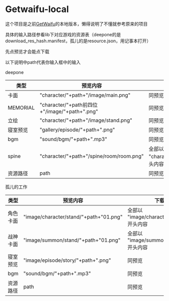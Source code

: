 # Getwaifu-local

这个项目是之前[GetWaifu](https://github.com/Lisanjin/GetWaifu)的本地版本，懒得说明了不懂就参考原来的项目

具体的输入路径参看lib下对应游戏的资源表（deepone的是download_res_hash.manifest，孤儿的是resource.json，用记事本打开）

先点预览才会能点下载

以下说明中path代表你输入框中的输入

deepone  

| 类型     | 预览内容                                        | 下载内容                                      |
|----------|-------------------------------------------------|-----------------------------------------------|
| 卡面     | "character/"+path+"/image/main.png"             | 同预览                                        |
| MEMORIAL | "character/"+path前四位+"/image/"+path+".png"   | 同预览                                        |
| 立绘     | "character/"+path+"/image/stand.png"            | 同预览                                        |
| 寝室预览 | "gallery/episode/"+path+".png"                  | 同预览                                        |
| bgm      | "sound/bgm/"+path+".mp3"                        | 同预览                                        |
| spine    | "character/"+path+"/spine/room/room.png"        | 全部以 "character/"+path+"/spine"开头内容    |
| 资源路径 | path                                           | 同预览                                        |

孤儿的工作

| 类型     | 预览内容                                     | 下载内容                                     |
|----------|----------------------------------------------|----------------------------------------------|
| 角色卡面 | "image/character/stand/"+path+"01.png"       | 全部以 "image/character/stand/"+path开头内容 |
| 战神卡面 | "image/summon/stand/"+path+"01.png"          | 全部以 "image/summon/stand/"+path开头内容   |
| 寝室预览 | "image/episode/story/"+path+".png"           | 同预览                                       |
| bgm      | "sound/bgm/"+path+".mp3"                     | 同预览                                       |
| 资源路径 | path                                         | 同预览                                       |
